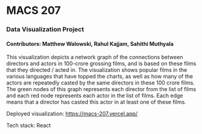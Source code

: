 # MACS 207
### Data Visualization Project
#### Contributors: Matthew Walowski, Rahul Kajjam, Sahithi Muthyala
This visualization depicts a network graph of the connections between directors and actors in 100-crore grossing films, and is based on these films that they directed / acted in. The visualization shows popular films in the various languages that have topped the charts, as well as how many of the actors are repeatedly casted by the same directors in these 100 crore films. The green nodes of this graph represents each director from the list of films and each red node represents each actor in the list of films. Each edge means that a director has casted this actor in at least one of these films.

Deployed visualization: https://macs-207.vercel.app/ 

Tech stack: React
